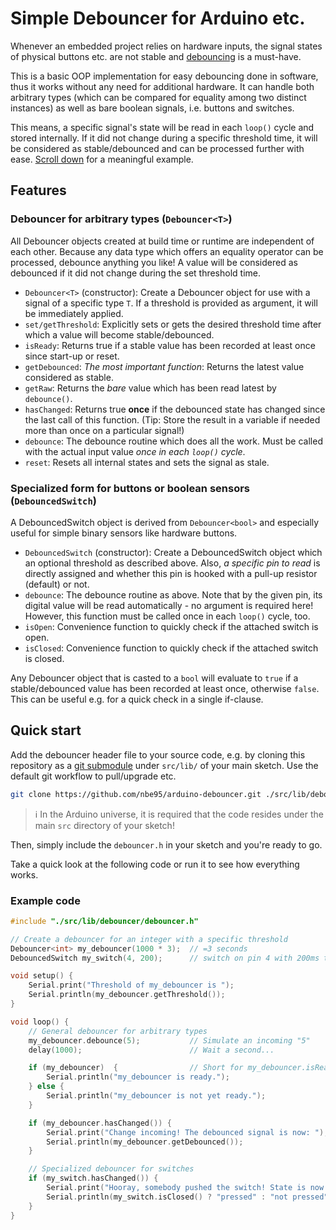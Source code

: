 # Simple Debouncer for Arduino etc.

Whenever an embedded project relies on hardware inputs, the signal states of
physical buttons etc. are not stable and
[debouncing](https://en.wikipedia.org/wiki/Switch#Contact_bounce) is a
must-have.

This is a basic OOP implementation for easy debouncing done in software, thus it
works without any need for additional hardware. It can handle both arbitrary
types (which can be compared for equality among two distinct instances) as well
as bare boolean signals, i.e. buttons and switches.

This means, a specific signal's state will be read in each `loop()` cycle and
stored internally. If it did not change during a specific threshold time, it
will be considered as stable/debounced and can be processed further with ease.
[Scroll down](#example-code) for a meaningful example.

## Features

### Debouncer for arbitrary types (`Debouncer<T>`)

All Debouncer objects created at build time or runtime are independent of each
other. Because any data type which offers an equality operator can be processed,
debounce anything you like! A value will be considered as debounced if it did
not change during the set threshold time.

- `Debouncer<T>` (constructor): Create a Debouncer object for use with a signal
  of a specific type `T`. If a threshold is provided as argument, it will be
  immediately applied.
- `set/getThreshold`: Explicitly sets or gets the desired threshold time after
  which a value will become stable/debounced.
- `isReady`: Returns true if a stable value has been recorded at least once
  since start-up or reset.
- `getDebounced`: *The most important function*: Returns the latest value
  considered as stable.
- `getRaw`: Returns the *bare* value which has been read latest by `debounce()`.
- `hasChanged`: Returns true **once** if the debounced state has changed since
  the last call of this function. (Tip: Store the result in a variable if needed
  more than once on a particular signal!)
- `debounce`: The debounce routine which does all the work. Must be called with
  the actual input value *once in each `loop()` cycle*.
- `reset`: Resets all internal states and sets the signal as stale.

### Specialized form for buttons or boolean sensors (`DebouncedSwitch`)

A DebouncedSwitch object is derived from `Debouncer<bool>` and especially useful
for simple binary sensors like hardware buttons.

- `DebouncedSwitch` (constructor): Create a DebouncedSwitch object which an
  optional threshold as described above. Also, *a specific pin to read* is
  directly assigned and whether this pin is hooked with a pull-up resistor
  (default) or not.
- `debounce`: The debounce routine as above. Note that by the given pin, its
  digital value will be read automatically - no argument is required here!
  However, this function must be called once in each `loop()` cycle, too.
- `isOpen`: Convenience function to quickly check if the attached switch is
  open.
- `isClosed`: Convenience function to quickly check if the attached switch is
  closed.

Any Debouncer object that is casted to a `bool` will evaluate to `true` if a
stable/debounced value has been recorded at least once, otherwise `false`. This
can be useful e.g. for a quick check in a single if-clause.

## Quick start

Add the debouncer header file to your source code, e.g. by cloning this
repository as a [git submodule](https://git-scm.com/book/en/v2/Git-Tools-Submodules)
under `src/lib/` of your main sketch. Use the default git workflow to
pull/upgrade etc.

```sh
git clone https://github.com/nbe95/arduino-debouncer.git ./src/lib/debouncer/

```

> :information_source: In the Arduino universe, it is required that the code
resides under the main `src` directory of your sketch!

Then, simply include the `debouncer.h` in your sketch and you're ready to go.

Take a quick look at the following code or run it to see how everything works.

### Example code

```cpp
#include "./src/lib/debouncer/debouncer.h"

// Create a debouncer for an integer with a specific threshold
Debouncer<int> my_debouncer(1000 * 3);  // =3 seconds
DebouncedSwitch my_switch(4, 200);      // switch on pin 4 with 200ms threshold

void setup() {
    Serial.print("Threshold of my_debouncer is ");
    Serial.println(my_debouncer.getThreshold());
}

void loop() {
    // General debouncer for arbitrary types
    my_debouncer.debounce(5);           // Simulate an incoming "5"
    delay(1000);                        // Wait a second...

    if (my_debouncer)  {                // Short for my_debouncer.isReady()
        Serial.println("my_debouncer is ready.");
    } else {
        Serial.println("my_debouncer is not yet ready.");
    }

    if (my_debouncer.hasChanged()) {
        Serial.print("Change incoming! The debounced signal is now: ");
        Serial.println(my_debouncer.getDebounced());
    }

    // Specialized debouncer for switches
    if (my_switch.hasChanged()) {
        Serial.print("Hooray, somebody pushed the switch! State is now: ");
        Serial.println(my_switch.isClosed() ? "pressed" : "not pressed");
    }
}
```

